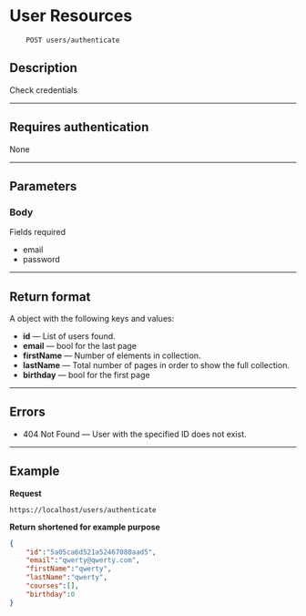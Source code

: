 # User Resources
```
    POST users/authenticate
```

## Description
Check credentials

***

## Requires authentication
None
***

## Parameters
### Body
Fields required 
- email
- password


***

## Return format
A object with the following keys and values:

- **id** — List of users found.
- **email** — bool for the last page
- **firstName** — Number of elements in collection.
- **lastName** — Total number of pages in order to show the full collection.
- **birthday** — bool for the first page

***

## Errors
- 404 Not Found — User with the specified ID does not exist.

***

## Example
**Request**

    https://localhost/users/authenticate

**Return** __shortened for example purpose__
``` json
{
    "id":"5a05ca6d521a52467080aad5",
    "email":"qwerty@qwerty.com",
    "firstName":"qwerty",
    "lastName":"qwerty",
    "courses":[],
    "birthday":0
}
```
